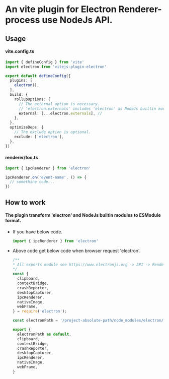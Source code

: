 # An vite plugin for Electron Renderer-process use NodeJs API.

## Usage

#### vite.config.ts

  ```ts
  import { defineConfig } from 'vite'
  import electron from 'vitejs-plugin-electron'

  export default defineConfig({
    plugins: [
      electron(),
    ],
    build: {
      rollupOptions: {
        // The external option is necessary.
        // 'electron.externals' includes 'electron' as NodeJs builtin modules.
        external: [...electron.externals], // 
      },
    },
    optimizeDeps: {
      // The exclude option is optional.
      exclude: ['electron'],
    },
  })
  ```

#### renderer/foo.ts

  ```ts
  import { ipcRenderer } from 'electron'

  ipcRenderer.on('event-name', () => {
    // somethine code...
  })
  ```

## How to work

#### The plugin transform 'electron' and NodeJs builtin modules to ESModule format.

- If you have below code.

  ```ts
  import { ipcRenderer } from 'electron'
  ```

- Above code get below code when browser request 'electron'.

  ```ts
  /**
  * All exports module see https://www.electronjs.org -> API -> Renderer Process Modules
  */
  const {
    clipboard,
    contextBridge,
    crashReporter,
    desktopCapturer,
    ipcRenderer,
    nativeImage,
    webFrame,
  } = require('electron');

  const electronPath = '/project-absolute-path/node_modules/electron/dist/Electron.app/Contents/MacOS/Electron';

  export {
    electronPath as default,
    clipboard,
    contextBridge,
    crashReporter,
    desktopCapturer,
    ipcRenderer,
    nativeImage,
    webFrame,
  }

  ```
